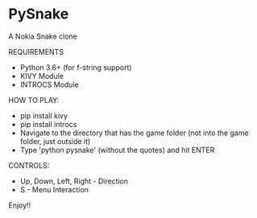 # PySnake

A Nokia Snake clone

REQUIREMENTS

- Python 3.6+ (for f-string support)
- KIVY Module
- INTROCS Module

HOW TO PLAY:

- pip install kivy
- pip install introcs
- Navigate to the directory that has the game folder (not into the game folder, just outside it)
- Type 'python pysnake' (without the quotes) and hit ENTER

CONTROLS:

- Up, Down, Left, Right - Direction
- S - Menu Interaction

Enjoy!!
